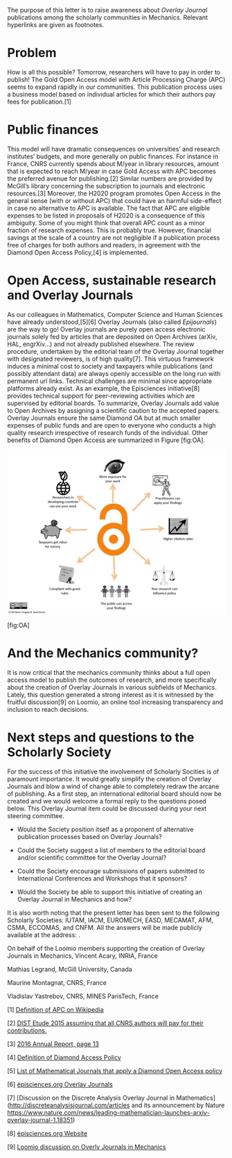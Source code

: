 The purpose of this letter is to raise awareness about *Overlay Journal* publications among the scholarly communities in Mechanics. Relevant hyperlinks are given as footnotes.

Problem
=======

How is all this possible? Tomorrow, researchers will have to pay in order to publish! The Gold Open Access model with Article Processing Charge (APC) seems to expand rapidly in our communities. This publication process uses a business model based on individual articles for which their authors pay fees for publication.[1]

Public finances
===============

This model will have dramatic consequences on universities’ and research institutes’ budgets, and more generally on public finances. For instance in France, CNRS currently spends about M/year in library resources, amount that is expected to reach M/year in case Gold Access with APC becomes the preferred avenue for publishing.[2] Similar numbers are provided by McGill’s library concerning the subscription to journals and electronic resources.[3] Moreover, the H2020 program promotes Open Access in the general sense (with or without APC) that could have an harmful side-effect in case no alternative to APC is available. The fact that APC are eligible expenses to be listed in proposals of H2020 is a consequence of this ambiguity. Some of you might think that overall APC count as a minor fraction of research expenses. This is probably true. However, financial savings at the scale of a country are not negligible if a publication process free of charges for both authors and readers, in agreement with the Diamond Open Access Policy,[4] is implemented.

Open Access, sustainable research and Overlay Journals
======================================================

As our colleagues in Mathematics, Computer Science and Human Sciences have already understood,[5][6] Overlay Journals (also called *Epijournals*) are the way to go! Overlay journals are purely open access electronic journals solely fed by articles that are deposited on Open Archives (arXiv, HAL, engrXiv...) and not already published elsewhere. The review procedure, undertaken by the editorial team of the Overlay Journal together with designated reviewers, is of high quality[7]. This virtuous framework induces a minimal cost to society and taxpayers while publications (and possibly attendant data) are always openly accessible on the long run with permanent url links. Technical challenges are minimal since appropriate platforms already exist. As an example, the Episciences initiative[8] provides technical support for peer-reviewing activities which are supervised by editorial boards. To summarize, Overlay Journals add value to Open Archives by assigning a scientific caution to the accepted papers. Overlay Journals ensure the same Diamond OA but at much smaller expenses of public funds and are open to everyone who conducts a high quality research irrespective of research funds of the individual. Other benefits of Diamond Open Access are summarized in Figure [fig:OA].

![Benefits of Diamond Open Access](OA.jpg)

[fig:OA]

And the Mechanics community?
============================

It is now critical that the mechanics community thinks about a full open access model to publish the outcomes of research, and more specifically about the creation of Overlay Journals in various subfields of Mechanics. Lately, this question generated a strong interest as it is witnessed by the fruitful discussion[9] on Loomio, an online tool increasing transparency and inclusion to reach decisions.

Next steps and questions to the Scholarly Society
=================================================

For the success of this initiative the involvement of Scholarly Socities is of paramount importance. It would greatly simplify the creation of Overlay Journals and blow a wind of change able to completely redraw the arcane of publishing. As a first step, an international editorial board should now be created and we would welcome a formal reply to the questions posed below. This Overlay Journal item could be discussed during your next steering committee.

-   Would the Society position itself as a proponent of alternative publication processes based on Overlay Journals?

-   Could the Society suggest a list of members to the editorial board and/or scientific committee for the Overlay Journal?

-   Could the Society encourage submissions of papers submitted to International Conferences and Workshops that it sponsors?

-   Would the Society be able to support this initiative of creating an Overlay Journal in Mechanics and how?

It is also worth noting that the present letter has been sent to the following Scholarly Societies: IUTAM, IACM, EUROMECH, EASD, MECAMAT, AFM, CSMA, ECCOMAS, and CNFM. All the answers will be made publicly available at the address: .

On behalf of the Loomio members supporting the creation of Overlay Journals in Mechanics,
Vincent Acary, INRIA, France

Mathias Legrand, McGill University, Canada

Maurine Montagnat, CNRS, France

Vladislav Yastrebov, CNRS, MINES ParisTech, France

[1] [Definition of APC on Wikipedia](https://en.wikipedia.org/wiki/Article_processing_charge)

[2] [DIST Etude 2015 assuming that all CNRS authors will pay for their contributions.](http://www.cnrs.fr/dist/z-outils/documents/Distinfo2/DISTetude_4.pdf)

[3] [2016 Annual Report, page 13](http://www.mcgill.ca/library/files/library/mcgill_library_and_archives_-_annual_report_2016_0.pdf)

[4] [Definition of Diamond Access Policy](https://en.wikipedia.org/wiki/Open_access_journal)

[5] [List of Mathematical Journals that apply a Diamond Open Access policy](https://www.cimpa.info/en/node/62)

[6] [épisciences.org Overlay Journals](https://www.episciences.org/page/journals)

[7] [Discussion on the Discrete Analysis Overlay Journal in Mathematics](http://discreteanalysisjournal.com/articles and its announcement by Nature https://www.nature.com/news/leading-mathematician-launches-arxiv-overlay-journal-1.18351)

[8] [épisciences.org Website](https://www.episciences.org/?lang=en)

[9] [Loomio discussion on Overly Journals in Mechanics](https://www.loomio.org/invitations/aa0a97be9a80ba509623)

